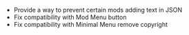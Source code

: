 - Provide a way to prevent certain mods adding text in JSON
- Fix compatibility with Mod Menu button
- Fix compatibility with Minimal Menu remove copyright